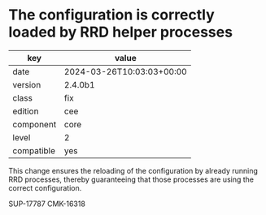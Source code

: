 [//]: # (werk v2)
# The configuration is correctly loaded by RRD helper processes

key        | value
---------- | ---
date       | 2024-03-26T10:03:03+00:00
version    | 2.4.0b1
class      | fix
edition    | cee
component  | core
level      | 2
compatible | yes

This change ensures the reloading of the configuration by already 
running RRD processes, thereby guaranteeing that those processes are 
using the correct configuration.

SUP-17787
CMK-16318
